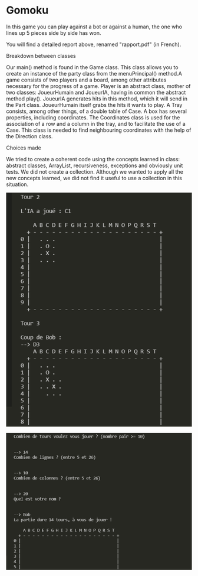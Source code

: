 # Gomoku

In this game you can play against a bot or against a human, the one who lines up 5 pieces side by side has won.

You will find a detailed report above, renamed "rapport.pdf" (in French).

Breakdown between classes

Our main() method is found in the Game class. This class allows you to create an instance of the party class from the menuPrincipal() method.A game consists of two players and a board, among other attributes necessary for the progress of a game.
Player is an abstract class, mother of two classes: JoueurHumain and JoueurIA, having in common the abstract method play(). JoueurIA generates hits in this method, which it will send in the Part class. JoueurHumain itself grabs the hits it wants to play.
A Tray consists, among other things, of a double table of Case. A box has several properties, including coordinates. The Coordinates class is used for the association of a row and a column in the tray, and to facilitate the use of a Case. This class is needed to find neighbouring coordinates with the help of the Direction class.

Choices made

We tried to create a coherent code using the concepts learned in class: abstract classes, ArrayList, recursiveness, exceptions and obviously unit tests.
We did not create a collection. Although we wanted to apply all the new concepts learned, we did not find it useful to use a collection in this situation.

![example0](example0.png)

![example1](example1.png)
